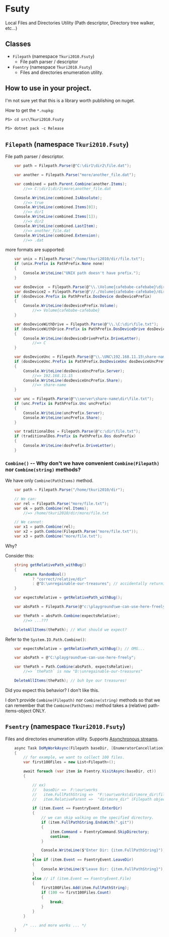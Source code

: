 # Fsuty
Local Files and Directories Utility (Path descriptor, Directory tree walker, etc...)

## Classes

- `Filepath` (namespace `Tkuri2010.Fsuty`)
	- File path parser / descriptor
- `Fsentry` (namespace `Tkuri2010.Fsuty`)
	- Files and directories enumeration utility.

## How to use in your project.

I'm not sure yet that this is a library worth publishing on nuget.

How to get the `*.nupkg`:

```ps
PS> cd src\Tkuri2010.Fsuty

PS> dotnet pack -c Release
```

## `Filepath` (namespace `Tkuri2010.Fsuty`)

File path parser / descriptor.
```cs
	var path = Filepath.Parse(@"C:\dir1\dir2\file.dat");

	var another = Filepath.Parse("more/another_file.dat");

	var combined = path.Parent.Combine(another.Items);
		//=> C:\dir1\dir2\more\another_file.dat

	Console.WriteLine(combined.IsAbsolute);
		//=> true
	Console.WriteLine(combined.Items[0]);
		//=> dir1
	Console.WriteLine(combined.Items[1]);
		//=> dir2
	Console.WriteLine(combined.LastItem);
		//=> another_file.dat
	Console.WriteLine(combined.Extension);
		//=> .dat
```

more formats are supported:
```cs
	var unix = Filepath.Parse("/home/tkuri2010/dir/file.txt");
	if (unix.Prefix is PathPrefix.None none)
	{
		Console.WriteLine("UNIX path doesn't have prefix.");
	}

	var dosDevice  = Filepath.Parse(@"\\.\Volume{cafebabe-cafebabe}\dir\file.txt");
	var dosDevice2 = Filepath.Parse(@"//./Volume{cafebabe-cafebabe}/dir/file.txt"); // forward slashes are ok!
	if (dosDevice.Prefix is PathPrefix.DosDevice dosDevicePrefix)
	{
		Console.WriteLine(dosDevicePrefix.Volume);
			//=> Volume{cafebabe-cafebabe}
	}

	var dosDeviceWithDrive = Filepath.Parse(@"\\.\C:\dir\file.txt");
	if (dosDeviceWithDrice.Prefix is PathPrefix.DosDeviceDrive dosDeviceDrivePrefix)
	{
		Console.WriteLine(dosDeviceDrivePrefix.DriveLetter);
			//=> C
	}

	var dosDeviceUnc = Filepath.Parse(@"\\.\UNC\192.168.11.15\share-name\dir\file.txt");
	if (dosDeviceUnc.Prefix is PathPrefix.DosDeviceUnc dosDeviceUncPrefix)
	{
		Console.WriteLine(dosDeviceUncPrefix.Server);
			//=> 192.168.11.15
		Console.WriteLine(dosDeviceUncPrefix.Share);
			//=> share-name
	}

	var unc = Filepath.Parse(@"\\server\share-name\dir\file.txt");
	if (unc.Prefix is PathPrefix.Unc uncPrefix)
	{
		Console.WriteLine(uncPrefix.Server);
		Console.WriteLine(uncPrefix.Share);
	}

	var traditionalDos = Filepath.Parse(@"c:\dir\file.txt");
	if (traditionalDos.Prefix is PathPrefix.Dos dosPrefix)
	{
		Console.WriteLine(dosPrefix.DriveLetter);
	}
```


### `Combine()` -- Why don't we have convenient `Combine(Filepath)` nor `Combine(string)` methods?

We have only `Combine(PathItems)` method.
```cs
	var path = Filepath.Parse("/home/tkuri2010/dir");

	// We can:
	var rel = Filepath.Parse("more/file.txt");
	var ok = path.Combine(rel.Items);
		//=> /home/tkuri2010/dir/more/file.txt

	// We cannot:
	var x1 = path.Combine(rel);
	var x2 = path.Combine(Filepath.Parse("more/file.txt"));
	var x3 = path.Combine("more/file.txt");
```

Why?

Consider this:
```cs
	string getRelativePath_withBug()
	{
		return RandomBool()
			? "correct/relative/dir"
			: @"D:\unregainable-our-treasures"; // accidentally returning absolute path...
	}

	var expectsRelative = getRelativePath_withBug();

	var absPath = Filepath.Parse(@"c:\playground\we-can-use-here-freely");

	var thePath = absPath.Combine(expectsRelative);
		//=> ...???

	DeleteAllItems(thePath); // What should we expect?
```

Refer to the `System.IO.Path.Combine()`:
```cs
	var expectsRelative = getRelativePath_withBug(); // OMG...

	var absPath = @"C:\playground\we-can-use-here-freely";

	var thePath = Path.Combine(absPath, expectsRelative);
		//=> `thePath` is now "D:\unregainable-our-treasures"

	DeleteAllItems(thePath); // buh bye our treasures!
```
Did you expect this behavior? I don't like this.

I don't provide `Combine(Filepath)` nor `Combine(string)` methods so that we can remember that the `Combine(PathItems)` method takes a (relative) path-items-object ONLY.


## `Fsentry` (namespace `Tkuri2010.Fsuty`)

Files and directories enumeration utility. Supports [Asynchronous streams](https://docs.microsoft.com/ja-jp/dotnet/csharp/whats-new/csharp-8#asynchronous-streams).

```cs
	async Task DoMyWorkAsync(Filepath baseDir, [EnumeratorCancellation] CancellationToken ct = default)
	{
		// for example, we want to collect 100 files.
		var first100Files = new List<Filepath>();

		await foreach (var item in Fsentry.VisitAsync(baseDir, ct))
		{

			// ex)
			//   baseDir =>  F:\our\works
			//   item.FullPathString =>  "F:\our\works\dir\more_dir\file.txt" (string)
			//   item.RelativeParent =>  "dir\more_dir" (Filepath object)

			if (item.Event == FsentryEvent.EnterDir)
			{
				// we can skip walking on the specified directory.
				if (item.FullPathString.EndsWith(".git"))
				{
					item.Command = FsentryCommand.SkipDirectory;
					continue;
				}

				Console.WriteLine($"Enter Dir: {item.FullPathString}");
			}
			else if (item.Event == FsentryEvent.LeaveDir)
			{
				Console.WriteLine($"Leave Dir: {item.FullPathString}");
			}
			else // if (item.Event == FsentryEvent.File)
			{
				first100Files.Add(item.FullPathString);
				if (100 <= first100Files.Count)
				{
					break;
				}
			}
		}

		/* ... and more works ... */
	}
```
